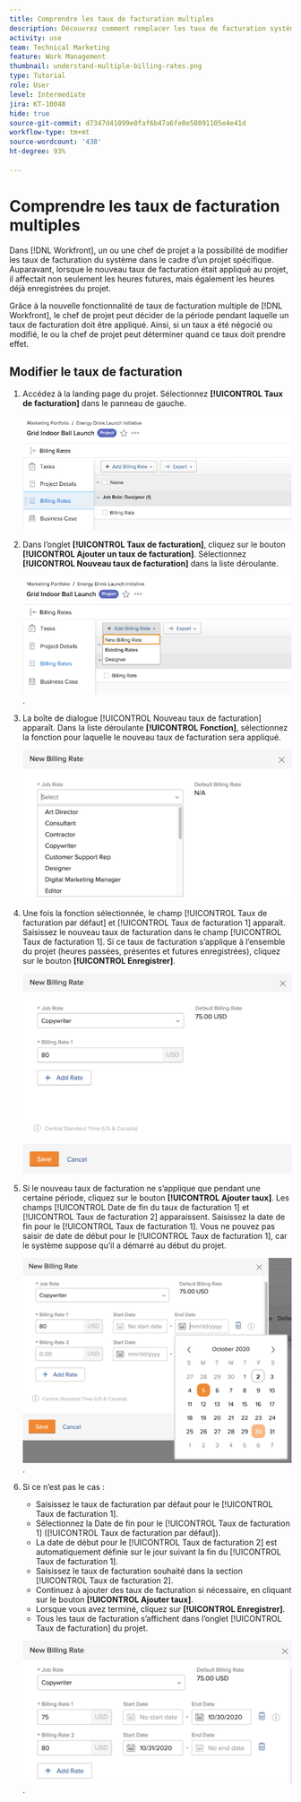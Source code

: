 ```yaml
---
title: Comprendre les taux de facturation multiples
description: Découvrez comment remplacer les taux de facturation système dans un projet.
activity: use
team: Technical Marketing
feature: Work Management
thumbnail: understand-multiple-billing-rates.png
type: Tutorial
role: User
level: Intermediate
jira: KT-10048
hide: true
source-git-commit: d7347d41099e0faf6b47a6fe0e58091105e4e41d
workflow-type: tm+mt
source-wordcount: '438'
ht-degree: 93%

---
```


# Comprendre les taux de facturation multiples

Dans [!DNL Workfront], un ou une chef de projet a la possibilité de modifier les taux de facturation du système dans le cadre d’un projet spécifique. Auparavant, lorsque le nouveau taux de facturation était appliqué au projet, il affectait non seulement les heures futures, mais également les heures déjà enregistrées du projet.

Grâce à la nouvelle fonctionnalité de taux de facturation multiple de [!DNL Workfront], le chef de projet peut décider de la période pendant laquelle un taux de facturation doit être appliqué. Ainsi, si un taux a été négocié ou modifié, le ou la chef de projet peut déterminer quand ce taux doit prendre effet.

## Modifier le taux de facturation

1. Accédez à la landing page du projet. Sélectionnez **[!UICONTROL Taux de facturation]** dans le panneau de gauche.

   ![Image de sélection du [!UICONTROL Taux de facturation] dans [!DNL Workfront]](assets/project-finances-1.png)

1. Dans l’onglet **[!UICONTROL Taux de facturation]**, cliquez sur le bouton **[!UICONTROL Ajouter un taux de facturation]**. Sélectionnez **[!UICONTROL Nouveau taux de facturation]** dans la liste déroulante.

   ![Image de sélection du [!UICONTROL Nouveau taux de facturation] dans [!DNL Workfront]](assets/project-finances-2.png).

1. La boîte de dialogue [!UICONTROL Nouveau taux de facturation] apparaît. Dans la liste déroulante **[!UICONTROL Fonction]**, sélectionnez la fonction pour laquelle le nouveau taux de facturation sera appliqué.

   ![Image de sélection des fonctions avec un nouveau taux de facturation dans [!DNL Workfront]](assets/project-finances-3.png)

1. Une fois la fonction sélectionnée, le champ [!UICONTROL Taux de facturation par défaut] et [!UICONTROL Taux de facturation 1] apparaît. Saisissez le nouveau taux de facturation dans le champ [!UICONTROL Taux de facturation 1]. Si ce taux de facturation s’applique à l’ensemble du projet (heures passées, présentes et futures enregistrées), cliquez sur le bouton **[!UICONTROL Enregistrer]**.

   ![Image d’enregistrement d’un nouveau taux de facturation applicable à l’ensemble du projet dans [!DNL Workfront]](assets/project-finances-5.png)

1. Si le nouveau taux de facturation ne s’applique que pendant une certaine période, cliquez sur le bouton **[!UICONTROL Ajouter taux]**. Les champs [!UICONTROL Date de fin du taux de facturation 1] et [!UICONTROL Taux de facturation 2] apparaissent. Saisissez la date de fin pour le [!UICONTROL Taux de facturation 1]. Vous ne pouvez pas saisir de date de début pour le [!UICONTROL Taux de facturation 1], car le système suppose qu’il a démarré au début du projet.

   ![Image de création d’un nouveau taux de facturation s’appliquant à une certaine période, à partir du début du projet dans [!DNL Workfront]](assets/project-finances-6.png).

1. Si ce n’est pas le cas :

   * Saisissez le taux de facturation par défaut pour le [!UICONTROL Taux de facturation 1].
   * Sélectionnez la Date de fin pour le [!UICONTROL Taux de facturation 1] ([!UICONTROL Taux de facturation par défaut]).
   * La date de début pour le [!UICONTROL Taux de facturation 2] est automatiquement définie sur le jour suivant la fin du [!UICONTROL Taux de facturation 1].
   * Saisissez le taux de facturation souhaité dans la section [!UICONTROL Taux de facturation 2].
   * Continuez à ajouter des taux de facturation si nécessaire, en cliquant sur le bouton **[!UICONTROL Ajouter taux]**.
   * Lorsque vous avez terminé, cliquez sur **[!UICONTROL Enregistrer]**.
   * Tous les taux de facturation s’affichent dans l’onglet [!UICONTROL Taux de facturation] du projet.

   ![Image de création de nouveaux taux de facturation qui s’appliquent aux différentes périodes dans [!DNL Workfront]](assets/project-finances-7.png).
